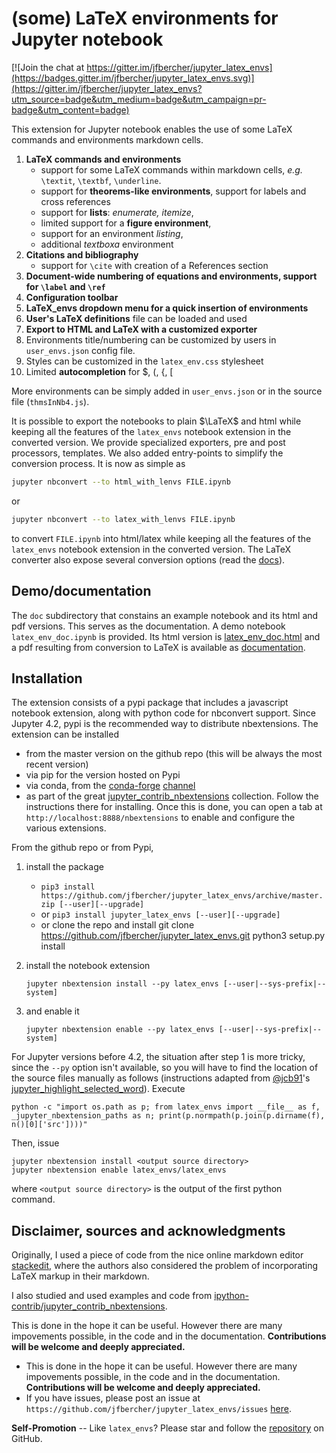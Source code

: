 (some) LaTeX environments for Jupyter notebook
==============================================

[![Join the chat at https://gitter.im/jfbercher/jupyter_latex_envs](https://badges.gitter.im/jfbercher/jupyter_latex_envs.svg)](https://gitter.im/jfbercher/jupyter_latex_envs?utm_source=badge&utm_medium=badge&utm_campaign=pr-badge&utm_content=badge)

This extension for Jupyter notebook enables the use of some LaTeX commands and
environments markdown cells.

1.  **LaTeX commands and environments**
    - support for some LaTeX commands within markdown cells, *e.g.*
      `\textit`, `\textbf`, `\underline`.
    - support for **theorems-like environments**, support for labels
      and cross references
    - support for **lists**: *enumerate, itemize*,
    - limited support for a **figure environment**,
    - support for an environment *listing*,
    - additional *textboxa* environment
2.  **Citations and bibliography**
    - support for `\cite` with creation of a References section
3.  **Document-wide numbering of equations and environments, support for `\label` and `\ref`**
4.  **Configuration toolbar**
5.  **LaTeX_envs dropdown menu for a quick insertion of environments**
6.  **User's LaTeX definitions** file can be loaded and used
7.  **Export to HTML and LaTeX with a customized exporter**
8.  Environments title/numbering can be customized by users in
    `user_envs.json` config file.
9.  Styles can be customized in the `latex_env.css` stylesheet
10. Limited **autocompletion** for \$, (, {, [ 

More environments can be simply added in `user_envs.json` or in the source file
(`thmsInNb4.js`).

It is possible to export the notebooks to plain $\LaTeX$ and html while keeping
all the features of the `latex_envs` notebook extension in the converted
version. We provide specialized exporters, pre and post processors, templates.
We also added entry-points to simplify the conversion process.
It is now as simple as

```bash
jupyter nbconvert --to html_with_lenvs FILE.ipynb
```

or

```bash
jupyter nbconvert --to latex_with_lenvs FILE.ipynb
```

to convert `FILE.ipynb` into html/latex while keeping all the features of the
`latex_envs` notebook extension in the converted version. The LaTeX converter
also expose several conversion options (read the
[docs](https://rawgit.com/jfbercher/jupyter_latex_envs/master/src/latex_envs/static/doc/latex_env_doc.html)).


Demo/documentation
------------------

The `doc` subdirectory that constains an example notebook and its html and pdf
versions. This serves as the documentation. A demo notebook
`latex_env_doc.ipynb` is provided. Its html version is
[latex_env_doc.html](https://rawgit.com/jfbercher/jupyter_latex_envs/master/src/latex_envs/static/doc/latex_env_doc.html)
and a pdf resulting from conversion to LaTeX is available as
[documentation](https://rawgit.com/jfbercher/jupyter_latex_envs/master/src/latex_envs/static/doc/documentation.pdf).


Installation
------------

The extension consists of a pypi package that includes a javascript notebook
extension, along with python code for nbconvert support. Since Jupyter 4.2,
pypi is the recommended way to distribute nbextensions. The extension can be
installed

- from the master version on the github repo (this will be always the
  most recent version)
- via pip for the version hosted on Pypi
- via conda, from the [conda-forge](https://conda-forge.github.io/) [channel](https://anaconda.org/conda-forge)
- as part of the great
  [jupyter_contrib_nbextensions](https://github.com/ipython-contrib/jupyter_contrib_nbextensions)
  collection. Follow the instructions there for installing. Once this
  is done, you can open a tab at `http://localhost:8888/nbextensions`
  to enable and configure the various extensions.

From the github repo or from Pypi,

1.  install the package
     - `pip3 install https://github.com/jfbercher/jupyter_latex_envs/archive/master.zip [--user][--upgrade]`
     - or `pip3 install jupyter_latex_envs [--user][--upgrade]`
     - or clone the repo and install
           git clone https://github.com/jfbercher/jupyter_latex_envs.git
           python3 setup.py install

2.  install the notebook extension

        jupyter nbextension install --py latex_envs [--user|--sys-prefix|--system]

3.  and enable it

        jupyter nbextension enable --py latex_envs [--user|--sys-prefix|--system]

For Jupyter versions before 4.2, the situation after step 1 is more tricky,
since the `--py` option isn't available, so you will have to find the location
of the source files manually as follows (instructions adapted from
[@jcb91](https://github.com/jcb91)'s
[jupyter_highlight_selected_word](https://github.com/jcb91/jupyter_highlight_selected_word)).
Execute

    python -c "import os.path as p; from latex_envs import __file__ as f, _jupyter_nbextension_paths as n; print(p.normpath(p.join(p.dirname(f), n()[0]['src'])))"

Then, issue

    jupyter nbextension install <output source directory>
    jupyter nbextension enable latex_envs/latex_envs

where `<output source directory>` is the output of the first python command.


Disclaimer, sources and acknowledgments
---------------------------------------


Originally, I used a piece of code from the nice online markdown editor
[stackedit](https://github.com/benweet/stackedit/issue/187), where the authors
also considered the problem of incorporating LaTeX markup in their markdown.

I also studied and used examples and code from
[ipython-contrib/jupyter_contrib_nbextensions](https://github.com/ipython-contrib/jupyter_contrib_nbextensions).

This is done in the hope it can be useful. However there are many impovements
possible, in the code and in the documentation.
**Contributions will be welcome and deeply appreciated.**

- This is done in the hope it can be useful. However there are many
  impovements possible, in the code and in the documentation.
**Contributions will be welcome and deeply appreciated.**
- If you have issues, please post an issue at
  `https://github.com/jfbercher/jupyter_latex_envs/issues`
  [here](https://github.com/jfbercher/jupyter_latex_envs/issues).

**Self-Promotion** -- Like `latex_envs`? Please star and follow the
[repository](https://github.com/jfbercher/jupyter_latex_envs) on GitHub.
